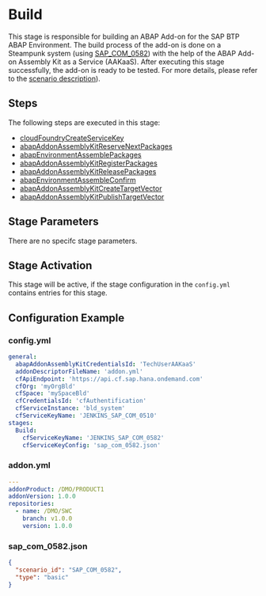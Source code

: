 # Build

This stage is responsible for building an ABAP Add-on for the SAP BTP ABAP Environment. The build process of the add-on is done on a Steampunk system (using [SAP_COM_0582](https://help.sap.com/viewer/65de2977205c403bbc107264b8eccf4b/Cloud/en-US/26b8df5435c649aa8ea7b3688ad5bb0a.html)) with the help of the ABAP Add-on Assembly Kit as a Service (AAKaaS). After executing this stage successfully, the add-on is ready to be tested. For more details, please refer to the [scenario description](../../../scenarios/abapEnvironmentAddons.md)).

## Steps

The following steps are executed in this stage:

- [cloudFoundryCreateServiceKey](../../../steps/cloudFoundryCreateServiceKey.md)
- [abapAddonAssemblyKitReserveNextPackages](../../../steps/abapAddonAssemblyKitReserveNextPackages.md)
- [abapEnvironmentAssemblePackages](../../../steps/abapEnvironmentAssemblePackages.md)
- [abapAddonAssemblyKitRegisterPackages](../../../steps/abapAddonAssemblyKitRegisterPackages.md)
- [abapAddonAssemblyKitReleasePackages](../../../steps/abapAddonAssemblyKitReleasePackages.md)
- [abapEnvironmentAssembleConfirm](../../../steps/abapEnvironmentAssembleConfirm.md)
- [abapAddonAssemblyKitCreateTargetVector](../../../steps/abapAddonAssemblyKitCreateTargetVector.md)
- [abapAddonAssemblyKitPublishTargetVector](../../../steps/abapAddonAssemblyKitPublishTargetVector.md)

## Stage Parameters

There are no specifc stage parameters.

## Stage Activation

This stage will be active, if the stage configuration in the `config.yml` contains entries for this stage.

## Configuration Example

### config.yml

```yaml
general:
  abapAddonAssemblyKitCredentialsId: 'TechUserAAKaaS'
  addonDescriptorFileName: 'addon.yml'
  cfApiEndpoint: 'https://api.cf.sap.hana.ondemand.com'
  cfOrg: 'myOrgBld'
  cfSpace: 'mySpaceBld'
  cfCredentialsId: 'cfAuthentification'
  cfServiceInstance: 'bld_system'
  cfServiceKeyName: 'JENKINS_SAP_COM_0510'
stages:
  Build:
    cfServiceKeyName: 'JENKINS_SAP_COM_0582'
    cfServiceKeyConfig: 'sap_com_0582.json'
```

### addon.yml

```yaml
---
addonProduct: /DMO/PRODUCT1
addonVersion: 1.0.0
repositories:
  - name: /DMO/SWC
    branch: v1.0.0
    version: 1.0.0
```

### sap_com_0582.json

```json
{
  "scenario_id": "SAP_COM_0582",
  "type": "basic"
}
```
